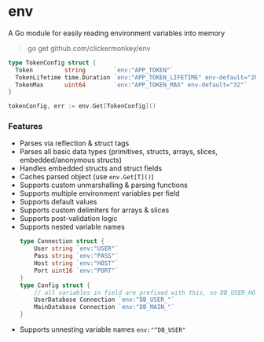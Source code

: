 # env
A Go module for easily reading environment variables into memory

> go get github.com/clickermonkey/env

```go
type TokenConfig struct {
  Token         string        `env:"APP_TOKEN"`
  TokenLifetime time.Duration `env:"APP_TOKEN_LIFETIME" env-default="2h"`
  TokenMax      uint64        `env:"APP_TOKEN_MAX" env-default="32"`
}

tokenConfig, err := env.Get[TokenConfig]()
```

### Features
- Parses via reflection & struct tags
- Parses all basic data types (primitives, structs, arrays, slices, embedded/anonymous structs)
- Handles embedded structs and struct fields
- Caches parsed object (use `env.Get[T]()`)
- Supports custom unmarshalling & parsing functions
- Supports multiple environment variables per field
- Supports default values
- Supports custom delimiters for arrays & slices
- Supports post-validation logic
- Supports nested variable names
    ```go
    type Connection struct {
        User string `env:"USER"`
        Pass string `env:"PASS"`
        Host string `env:"HOST"`
        Port uint16 `env:"PORT"`
    }
    type Config struct {
        // all variables in field are prefixed with this, so DB_USER_HOST
        UserDatabase Connection `env:"DB_USER_"`
        MainDatabase Connection `env:"DB_MAIN_"`
    }
    ```
- Supports unnesting variable names `env:"^DB_USER"`
